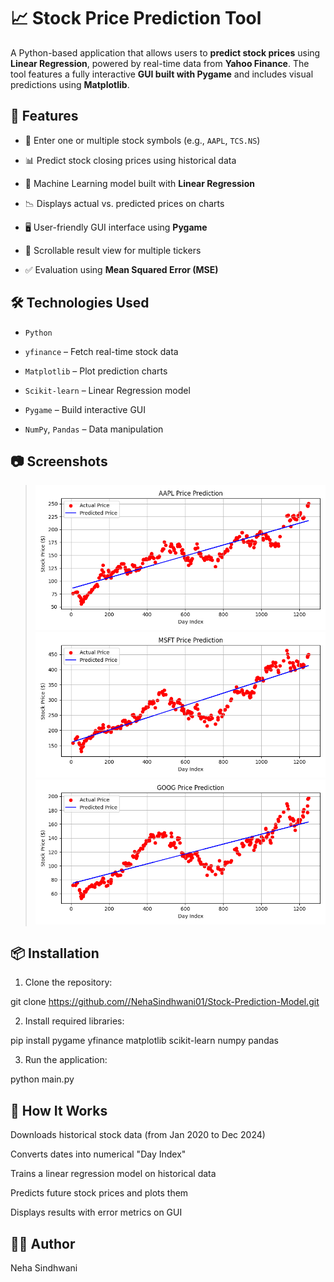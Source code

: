 # 📈 Stock Price Prediction Tool

A Python-based application that allows users to **predict stock prices** using **Linear Regression**, powered by real-time data from **Yahoo Finance**. The tool features a fully interactive **GUI built with Pygame** and includes visual predictions using **Matplotlib**.

## 🚀 Features

- 🔎 Enter one or multiple stock symbols (e.g., `AAPL`, `TCS.NS`)
  
- 📊 Predict stock closing prices using historical data
  
- 🧠 Machine Learning model built with **Linear Regression**
  
- 📉 Displays actual vs. predicted prices on charts
  
- 🖥️ User-friendly GUI interface using **Pygame**
  
- 📂 Scrollable result view for multiple tickers
  
- ✅ Evaluation using **Mean Squared Error (MSE)**
  

## 🛠️ Technologies Used

- `Python`
  
- `yfinance` – Fetch real-time stock data

- `Matplotlib` – Plot prediction charts
  
- `Scikit-learn` – Linear Regression model
  
- `Pygame` – Build interactive GUI
  
- `NumPy`, `Pandas` – Data manipulation


## 📷 Screenshots
>![Screeshot1](AAPL_chart.png)
>![Screeshot2](MSFT_chart.png)
>![Screeshot3](GOOG_chart.png)

## 📦 Installation

1. Clone the repository:

git clone https://github.com//NehaSindhwani01/Stock-Prediction-Model.git

2. Install required libraries:

pip install pygame yfinance matplotlib scikit-learn numpy pandas

3. Run the application:

python main.py

## 🧠 How It Works

Downloads historical stock data (from Jan 2020 to Dec 2024)

Converts dates into numerical "Day Index"

Trains a linear regression model on historical data

Predicts future stock prices and plots them

Displays results with error metrics on GUI

## 🙋‍♀️ Author

Neha Sindhwani

